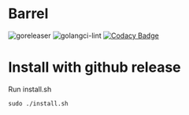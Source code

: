 Barrel
====
![goreleaser](https://github.com/projecteru2/barrel/workflows/goreleaser/badge.svg?branch=master)
![golangci-lint](https://github.com/projecteru2/barrel/workflows/golangci-lint/badge.svg?branch=master)
[![Codacy Badge](https://api.codacy.com/project/badge/Grade/908a375189414056b00db809e67a45f8)](https://app.codacy.com/manual/projecteru2/barrel?utm_source=github.com&utm_medium=referral&utm_content=projecteru2/barrel&utm_campaign=Badge_Grade_Dashboard)

# Install with github release
Run install.sh
```shell
sudo ./install.sh
```
